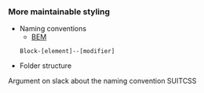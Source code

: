 ### More maintainable styling

* Naming conventions
  * [BEM](https://www.sitepoint.com/css-architecture-block-element-modifier-bem/)
  ```
  Block-[element]--[modifier]
  ```
* Folder structure

<aside class="notes">
Argument on slack about the naming convention
SUITCSS
</aside>